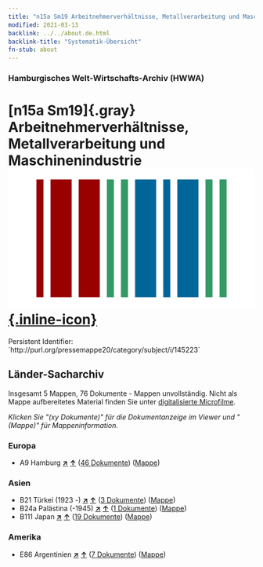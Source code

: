 ```yaml
---
title: "n15a Sm19 Arbeitnehmerverhältnisse, Metallverarbeitung und Maschinenindustrie"
modified: 2021-03-13
backlink: ../../about.de.html
backlink-title: "Systematik-Übersicht"
fn-stub: about
---
```


### Hamburgisches Welt-Wirtschafts-Archiv (HWWA)

# [n15a Sm19]{.gray}&#8201; Arbeitnehmerverhältnisse, Metallverarbeitung und Maschinenindustrie &#160; [![Wikidata](/images/Wikidata-logo.svg "Wikidata"){.inline-icon}](http://www.wikidata.org/entity/Q104710815)

<div class="hint">Persistent Identifier: `http://purl.org/pressemappe20/category/subject/i/145223`</div>







## Länder-Sacharchiv




Insgesamt 5 Mappen, 76 Dokumente - Mappen unvollständig.
Nicht als Mappe aufbereitetes Material finden Sie unter [digitalisierte Microfilme](/film/h1_sh.de.html).

_Klicken Sie "(xy Dokumente)" für die Dokumentanzeige im Viewer und "(Mappe)" für Mappeninformation._




### Europa

- A9 Hamburg [**&nearr;**](../../../geo/i/140905/about.de.html "Hamburg (alle Mappen)") [**&uarr;**](../../../geo/about.de.html#A9 "Ländersystematik") (<a href="https://pm20.zbw.eu/iiifview/folder/sh/140905,145223" title="über: Hamburg : Arbeitnehmerverhältnisse, Metallverarbeitung und Maschinenindustrie" target="_blank">46 Dokumente</a>) ([Mappe](../../../../folder/sh/1409xx/140905/1452xx/145223/about.de.html))

### Asien

- B21 Türkei (1923 -) [**&nearr;**](../../../geo/i/141111/about.de.html "Türkei (1923 -) (alle Mappen)") [**&uarr;**](../../../geo/about.de.html#B21 "Ländersystematik") (<a href="https://pm20.zbw.eu/iiifview/folder/sh/141111,145223" title="über: Türkei (1923 -) : Arbeitnehmerverhältnisse, Metallverarbeitung und Maschinenindustrie" target="_blank">3 Dokumente</a>) ([Mappe](../../../../folder/sh/1411xx/141111/1452xx/145223/about.de.html))
- B24a Palästina (-1945) [**&nearr;**](../../../geo/i/141115/about.de.html "Palästina (-1945) (alle Mappen)") [**&uarr;**](../../../geo/about.de.html#B24a "Ländersystematik") (<a href="https://pm20.zbw.eu/iiifview/folder/sh/141115,145223" title="über: Palästina (-1945) : Arbeitnehmerverhältnisse, Metallverarbeitung und Maschinenindustrie" target="_blank">1 Dokumente</a>) ([Mappe](../../../../folder/sh/1411xx/141115/1452xx/145223/about.de.html))
- B111 Japan [**&nearr;**](../../../geo/i/141272/about.de.html "Japan (alle Mappen)") [**&uarr;**](../../../geo/about.de.html#B111 "Ländersystematik") (<a href="https://pm20.zbw.eu/iiifview/folder/sh/141272,145223" title="über: Japan : Arbeitnehmerverhältnisse, Metallverarbeitung und Maschinenindustrie" target="_blank">19 Dokumente</a>) ([Mappe](../../../../folder/sh/1412xx/141272/1452xx/145223/about.de.html))

### Amerika

- E86 Argentinien [**&nearr;**](../../../geo/i/141692/about.de.html "Argentinien (alle Mappen)") [**&uarr;**](../../../geo/about.de.html#E86 "Ländersystematik") (<a href="https://pm20.zbw.eu/iiifview/folder/sh/141692,145223" title="über: Argentinien : Arbeitnehmerverhältnisse, Metallverarbeitung und Maschinenindustrie" target="_blank">7 Dokumente</a>) ([Mappe](../../../../folder/sh/1416xx/141692/1452xx/145223/about.de.html))








